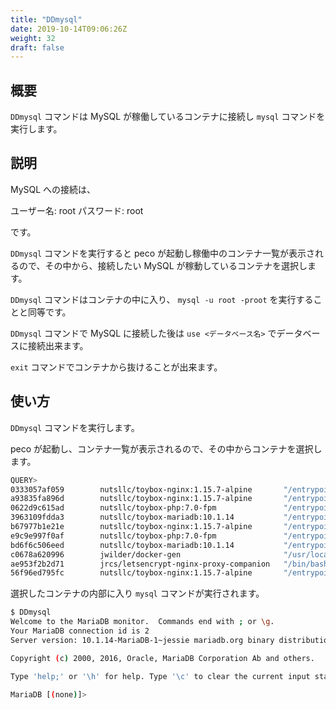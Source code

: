 ```yaml
---
title: "DDmysql"
date: 2019-10-14T09:06:26Z
weight: 32
draft: false
---
```


## 概要
``DDmysql`` コマンドは MySQL が稼働しているコンテナに接続し ``mysql`` コマンドを実行します。

## 説明
MySQL への接続は、

ユーザー名: root
パスワード: root

です。

``DDmysql`` コマンドを実行すると peco が起動し稼働中のコンテナ一覧が表示されるので、その中から、接続したい MySQL が稼動しているコンテナを選択します。

``DDmysql`` コマンドはコンテナの中に入り、 ``mysql -u root -proot`` を実行することと同等です。

``DDmysql`` コマンドで MySQL に接続した後は ``use <データベース名>`` でデータベースに接続出来ます。

``exit`` コマンドでコンテナから抜けることが出来ます。

## 使い方
``DDmysql`` コマンドを実行します。

peco が起動し、コンテナ一覧が表示されるので、その中からコンテナを選択します。

```bash
QUERY>                                                                 IgnoreCase [10 (1/1)]
0333057af059        nutsllc/toybox-nginx:1.15.7-alpine       "/entrypoint-ex.sh"      36 min
a93835fa896d        nutsllc/toybox-nginx:1.15.7-alpine       "/entrypoint-ex.sh"      7 week
0622d9c615ad        nutsllc/toybox-php:7.0-fpm               "/entrypoint-ex.sh p…"   7 week
3963109fdda3        nutsllc/toybox-mariadb:10.1.14           "/entrypoint-ex.sh"      7 week
b67977b1e21e        nutsllc/toybox-nginx:1.15.7-alpine       "/entrypoint-ex.sh"      7 week
e9c9e997f0af        nutsllc/toybox-php:7.0-fpm               "/entrypoint-ex.sh p…"   7 week
bd6f6c506eed        nutsllc/toybox-mariadb:10.1.14           "/entrypoint-ex.sh"      7 week
c0678a620996        jwilder/docker-gen                       "/usr/local/bin/dock…"   7 week
ae953f2b2d71        jrcs/letsencrypt-nginx-proxy-companion   "/bin/bash /app/entr…"   7 week
56f96ed795fc        nutsllc/toybox-nginx:1.15.7-alpine       "/entrypoint-ex.sh"      7 week
```

選択したコンテナの内部に入り ``mysql`` コマンドが実行されます。

```bash
$ DDmysql
Welcome to the MariaDB monitor.  Commands end with ; or \g.
Your MariaDB connection id is 2
Server version: 10.1.14-MariaDB-1~jessie mariadb.org binary distribution

Copyright (c) 2000, 2016, Oracle, MariaDB Corporation Ab and others.

Type 'help;' or '\h' for help. Type '\c' to clear the current input statement.

MariaDB [(none)]>
```
